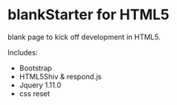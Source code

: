 blankStarter for HTML5
=======
  
blank page to kick off development in HTML5.   
  
Includes:   
+ Bootstrap  
+ HTML5Shiv & respond.js  
+ Jquery 1.11.0  
+ css reset  
